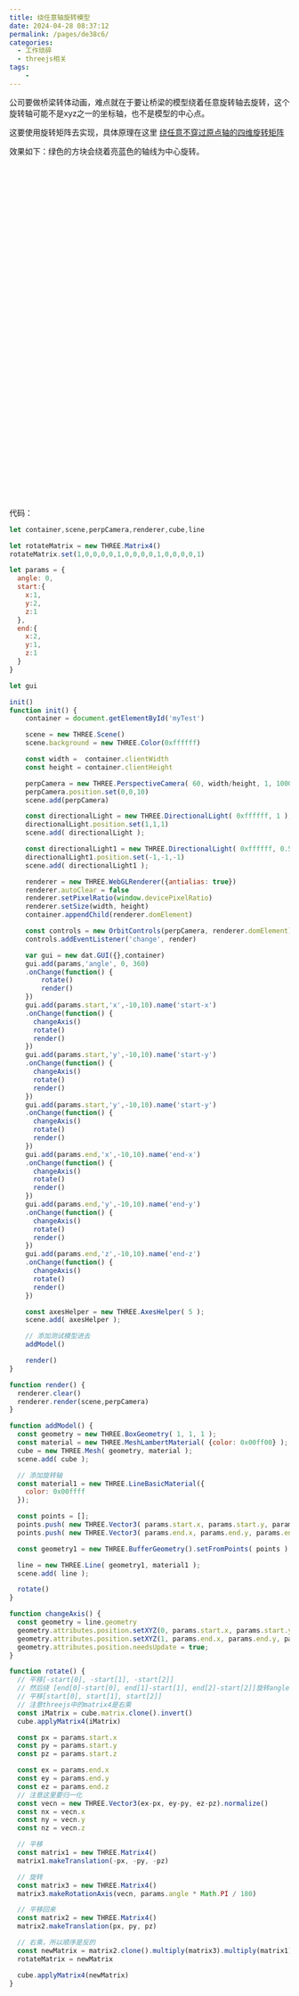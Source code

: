 ```yaml
---
title: 绕任意轴旋转模型
date: 2024-04-28 08:37:12
permalink: /pages/de38c6/
categories:
  - 工作琐碎
  - threejs相关
tags:
    -
---
```

公司要做桥梁转体动画，难点就在于要让桥梁的模型绕着任意旋转轴去旋转，这个旋转轴可能不是xyz之一的坐标轴，也不是模型的中心点。

这要使用旋转矩阵去实现，具体原理在这里 [绕任意不穿过原点轴的四维旋转矩阵](/pages/23bc69/)

效果如下：绿色的方块会绕着亮蓝色的轴线为中心旋转。
<div id="myTest"></div>

代码：
```js
let container,scene,perpCamera,renderer,cube,line

let rotateMatrix = new THREE.Matrix4()
rotateMatrix.set(1,0,0,0,0,1,0,0,0,0,1,0,0,0,0,1)

let params = {
  angle: 0,
  start:{
    x:1,
    y:2,
    z:1
  },
  end:{
    x:2,
    y:1,
    z:1
  }
}

let gui

init()
function init() {
    container = document.getElementById('myTest')

    scene = new THREE.Scene()
    scene.background = new THREE.Color(0xffffff)

    const width =  container.clientWidth
    const height = container.clientHeight

    perpCamera = new THREE.PerspectiveCamera( 60, width/height, 1, 1000)
    perpCamera.position.set(0,0,10)
    scene.add(perpCamera)

    const directionalLight = new THREE.DirectionalLight( 0xffffff, 1 );
    directionalLight.position.set(1,1,1)
    scene.add( directionalLight );

    const directionalLight1 = new THREE.DirectionalLight( 0xffffff, 0.5 );
    directionalLight1.position.set(-1,-1,-1)
    scene.add( directionalLight1 );

    renderer = new THREE.WebGLRenderer({antialias: true})
    renderer.autoClear = false
    renderer.setPixelRatio(window.devicePixelRatio)
    renderer.setSize(width, height)
    container.appendChild(renderer.domElement)

    const controls = new OrbitControls(perpCamera, renderer.domElement)
    controls.addEventListener('change', render)

    var gui = new dat.GUI({},container)
    gui.add(params,'angle', 0, 360)
    .onChange(function() {
        rotate()
        render()
    })
    gui.add(params.start,'x',-10,10).name('start-x')
    .onChange(function() {
      changeAxis()
      rotate()
      render()
    })
    gui.add(params.start,'y',-10,10).name('start-y')
    .onChange(function() {
      changeAxis()
      rotate()
      render()
    })
    gui.add(params.start,'y',-10,10).name('start-y')
    .onChange(function() {
      changeAxis()
      rotate()
      render()
    })
    gui.add(params.end,'x',-10,10).name('end-x')
    .onChange(function() {
      changeAxis()
      rotate()
      render()
    })
    gui.add(params.end,'y',-10,10).name('end-y')
    .onChange(function() {
      changeAxis()
      rotate()
      render()
    })
    gui.add(params.end,'z',-10,10).name('end-z')
    .onChange(function() {
      changeAxis()
      rotate()
      render()
    })

    const axesHelper = new THREE.AxesHelper( 5 );
    scene.add( axesHelper );

    // 添加测试模型进去
    addModel()

    render()
}

function render() {
  renderer.clear()
  renderer.render(scene,perpCamera)
}

function addModel() {
  const geometry = new THREE.BoxGeometry( 1, 1, 1 ); 
  const material = new THREE.MeshLambertMaterial( {color: 0x00ff00} ); 
  cube = new THREE.Mesh( geometry, material ); 
  scene.add( cube );

  // 添加旋转轴
  const material1 = new THREE.LineBasicMaterial({
    color: 0x00ffff
  });

  const points = [];
  points.push( new THREE.Vector3( params.start.x, params.start.y, params.start.z ) );
  points.push( new THREE.Vector3( params.end.x, params.end.y, params.end.z ) );

  const geometry1 = new THREE.BufferGeometry().setFromPoints( points );

  line = new THREE.Line( geometry1, material1 );
  scene.add( line );

  rotate()
}

function changeAxis() {
  const geometry = line.geometry
  geometry.attributes.position.setXYZ(0, params.start.x, params.start.y, params.start.z);
  geometry.attributes.position.setXYZ(1, params.end.x, params.end.y, params.end.z);
  geometry.attributes.position.needsUpdate = true;
}

function rotate() {
  // 平移[-start[0], -start[1], -start[2]]
  // 然后绕 [end[0]-start[0], end[1]-start[1], end[2]-start[2]]旋转angle角度
  // 平移[start[0], start[1], start[2]]
  // 注意threejs中的matrix4是右乘
  const iMatrix = cube.matrix.clone().invert()
  cube.applyMatrix4(iMatrix)

  const px = params.start.x
  const py = params.start.y
  const pz = params.start.z

  const ex = params.end.x
  const ey = params.end.y
  const ez = params.end.z
  // 注意这里要归一化
  const vecn = new THREE.Vector3(ex-px, ey-py, ez-pz).normalize()
  const nx = vecn.x
  const ny = vecn.y
  const nz = vecn.z

  // 平移
  const matrix1 = new THREE.Matrix4()
  matrix1.makeTranslation(-px, -py, -pz)

  // 旋转
  const matrix3 = new THREE.Matrix4()
  matrix3.makeRotationAxis(vecn, params.angle * Math.PI / 180)

  // 平移回来
  const matrix2 = new THREE.Matrix4()
  matrix2.makeTranslation(px, py, pz)

  // 右乘，所以顺序是反的
  const newMatrix = matrix2.clone().multiply(matrix3).multiply(matrix1)
  rotateMatrix = newMatrix

  cube.applyMatrix4(newMatrix)
}
```

<script>
  import * as THREE from 'three';
  import * as dat from './@js/dat.gui.js'
  import {OrbitControls} from 'three/examples/jsm/controls/OrbitControls.js'

let container,scene,perpCamera,renderer,cube,line

let rotateMatrix = new THREE.Matrix4()
rotateMatrix.set(1,0,0,0,0,1,0,0,0,0,1,0,0,0,0,1)

let params = {
  angle: 0,
  start:{
    x:1,
    y:2,
    z:1
  },
  end:{
    x:2,
    y:1,
    z:1
  }
}

export default {
  data() {
    return {
      gui:null
    }
  },
  beforeDestroy(){
    if(this.gui){
        this.gui.destroy()
    }
  },
  mounted() {
    var that = this
    init()
    function init() {
        container = document.getElementById('myTest')

        scene = new THREE.Scene()
        scene.background = new THREE.Color(0xffffff)

        const width =  container.clientWidth
        const height = container.clientHeight

        perpCamera = new THREE.PerspectiveCamera( 60, width/height, 1, 1000)
        perpCamera.position.set(0,0,10)
        scene.add(perpCamera)

        const directionalLight = new THREE.DirectionalLight( 0xffffff, 1 );
        directionalLight.position.set(1,1,1)
        scene.add( directionalLight );

        const directionalLight1 = new THREE.DirectionalLight( 0xffffff, 0.5 );
        directionalLight1.position.set(-1,-1,-1)
        scene.add( directionalLight1 );

        renderer = new THREE.WebGLRenderer({antialias: true})
        renderer.autoClear = false
        renderer.setPixelRatio(window.devicePixelRatio)
        renderer.setSize(width, height)
        container.appendChild(renderer.domElement)

        const controls = new OrbitControls(perpCamera, renderer.domElement)
        controls.addEventListener('change', render)

        var gui = new dat.GUI({},container)
        that.gui = gui
        gui.add(params,'angle', 0, 360)
        .onChange(function() {
            rotate()
            render()
        })
        gui.add(params.start,'x',-10,10).name('start-x')
        .onChange(function() {
          changeAxis()
          rotate()
          render()
        })
        gui.add(params.start,'y',-10,10).name('start-y')
        .onChange(function() {
          changeAxis()
          rotate()
          render()
        })
        gui.add(params.start,'y',-10,10).name('start-y')
        .onChange(function() {
          changeAxis()
          rotate()
          render()
        })
        gui.add(params.end,'x',-10,10).name('end-x')
        .onChange(function() {
          changeAxis()
          rotate()
          render()
        })
        gui.add(params.end,'y',-10,10).name('end-y')
        .onChange(function() {
          changeAxis()
          rotate()
          render()
        })
        gui.add(params.end,'z',-10,10).name('end-z')
        .onChange(function() {
          changeAxis()
          rotate()
          render()
        })

        const axesHelper = new THREE.AxesHelper( 5 );
        scene.add( axesHelper );

        // 添加测试模型进去
        addModel()

        render()
    }

    function render() {
      renderer.clear()
      renderer.render(scene,perpCamera)
    }

    function addModel() {
      const geometry = new THREE.BoxGeometry( 1, 1, 1 ); 
      const material = new THREE.MeshLambertMaterial( {color: 0x00ff00} ); 
      cube = new THREE.Mesh( geometry, material ); 
      scene.add( cube );

      // 添加旋转轴
      const material1 = new THREE.LineBasicMaterial({
        color: 0x00ffff
      });

      const points = [];
      points.push( new THREE.Vector3( params.start.x, params.start.y, params.start.z ) );
      points.push( new THREE.Vector3( params.end.x, params.end.y, params.end.z ) );

      const geometry1 = new THREE.BufferGeometry().setFromPoints( points );

      line = new THREE.Line( geometry1, material1 );
      scene.add( line );

      rotate()
    }

    function changeAxis() {
      const geometry = line.geometry
      geometry.attributes.position.setXYZ(0, params.start.x, params.start.y, params.start.z);
      geometry.attributes.position.setXYZ(1, params.end.x, params.end.y, params.end.z);
      geometry.attributes.position.needsUpdate = true;
    }

    function rotate() {
      // 平移[-start[0], -start[1], -start[2]]
      // 然后绕 [end[0]-start[0], end[1]-start[1], end[2]-start[2]]旋转angle角度
      // 平移[start[0], start[1], start[2]]
      // 注意threejs中的matrix4是右乘
      const iMatrix = cube.matrix.clone().invert()
      cube.applyMatrix4(iMatrix)

      const px = params.start.x
      const py = params.start.y
      const pz = params.start.z

      const ex = params.end.x
      const ey = params.end.y
      const ez = params.end.z
      // 注意这里要归一化
      const vecn = new THREE.Vector3(ex-px, ey-py, ez-pz).normalize()
      const nx = vecn.x
      const ny = vecn.y
      const nz = vecn.z
    
      // 平移
      const matrix1 = new THREE.Matrix4()
      matrix1.makeTranslation(-px, -py, -pz)

      // 旋转
      const matrix3 = new THREE.Matrix4()
      matrix3.makeRotationAxis(vecn, params.angle * Math.PI / 180)

      // 平移回来
      const matrix2 = new THREE.Matrix4()
      matrix2.makeTranslation(px, py, pz)

      // 右乘，所以顺序是反的
      const newMatrix = matrix2.clone().multiply(matrix3).multiply(matrix1)
      rotateMatrix = newMatrix

      cube.applyMatrix4(newMatrix)
    }
  }
}
</script>

<style scoped>
#myTest {
  width:800px;
  height:600px;
  position: relative;
}
</style>